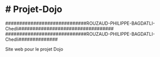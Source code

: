# # Projet-Dojo


#############################ROUZAUD-PHILIPPE-BAGDATLI-Chedli##################################
#############################ROUZAUD-PHILIPPE-BAGDATLI-Chedli##############

Site web pour le projet Dojo


